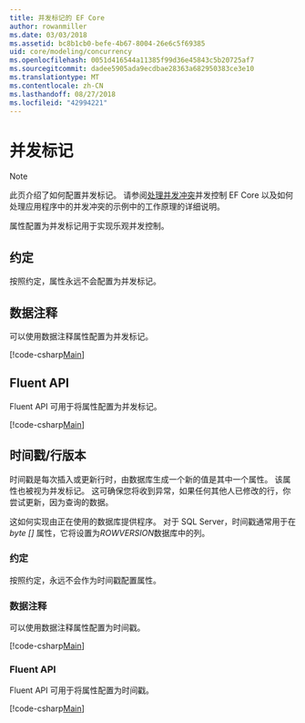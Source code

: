 ```yaml
---
title: 并发标记的 EF Core
author: rowanmiller
ms.date: 03/03/2018
ms.assetid: bc8b1cb0-befe-4b67-8004-26e6c5f69385
uid: core/modeling/concurrency
ms.openlocfilehash: 0051d416544a11385f99d36e45843c5b20725af7
ms.sourcegitcommit: dadee5905ada9ecdbae28363a682950383ce3e10
ms.translationtype: MT
ms.contentlocale: zh-CN
ms.lasthandoff: 08/27/2018
ms.locfileid: "42994221"
---
```

# <a name="concurrency-tokens"></a>并发标记

> [!NOTE]
> 此页介绍了如何配置并发标记。 请参阅[处理并发冲突](../saving/concurrency.md)并发控制 EF Core 以及如何处理应用程序中的并发冲突的示例中的工作原理的详细说明。

属性配置为并发标记用于实现乐观并发控制。

## <a name="conventions"></a>约定

按照约定，属性永远不会配置为并发标记。

## <a name="data-annotations"></a>数据注释

可以使用数据注释属性配置为并发标记。

[!code-csharp[Main](../../../samples/core/Modeling/DataAnnotations/Samples/Concurrency.cs#ConfigureConcurrencyAnnotations)]

## <a name="fluent-api"></a>Fluent API

Fluent API 可用于将属性配置为并发标记。

[!code-csharp[Main](../../../samples/core/Modeling/FluentAPI/Samples/Concurrency.cs#ConfigureConcurrencyFluent)]

## <a name="timestamprow-version"></a>时间戳/行版本

时间戳是每次插入或更新行时，由数据库生成一个新的值是其中一个属性。 该属性也被视为并发标记。 这可确保您将收到异常，如果任何其他人已修改的行，你尝试更新，因为查询的数据。

这如何实现由正在使用的数据库提供程序。 对于 SQL Server，时间戳通常用于在*byte []* 属性，它将设置为*ROWVERSION*数据库中的列。

### <a name="conventions"></a>约定

按照约定，永远不会作为时间戳配置属性。

### <a name="data-annotations"></a>数据注释

可以使用数据注释属性配置为时间戳。

[!code-csharp[Main](../../../samples/core/Modeling/DataAnnotations/Samples/Timestamp.cs#ConfigureTimestampAnnotations)]

### <a name="fluent-api"></a>Fluent API

Fluent API 可用于将属性配置为时间戳。

[!code-csharp[Main](../../../samples/core/Modeling/FluentAPI/Samples/Timestamp.cs#ConfigureTimestampFluent)]
